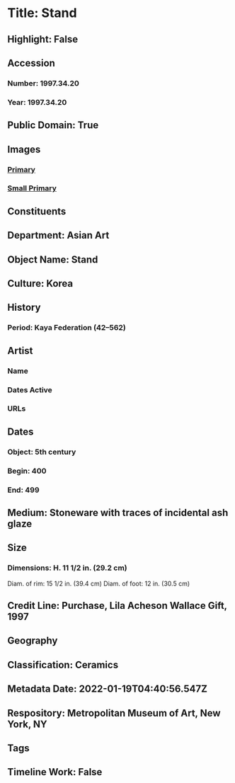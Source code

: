 # Title: Stand
## Highlight: False
## Accession
### Number: 1997.34.20
### Year: 1997.34.20
## Public Domain: True
## Images
### [Primary](https://images.metmuseum.org/CRDImages/as/original/1997_34_20.jpg)
### [Small Primary](https://images.metmuseum.org/CRDImages/as/web-large/1997_34_20.jpg)
## Constituents
## Department: Asian Art
## Object Name: Stand
## Culture: Korea
## History
### Period: Kaya Federation (42–562)
## Artist
### Name
### Dates Active
### URLs
## Dates
### Object: 5th century
### Begin: 400
### End: 499
## Medium: Stoneware with traces of incidental ash glaze
## Size
### Dimensions: H. 11 1/2 in. (29.2 cm)
Diam. of rim: 15 1/2 in. (39.4 cm)
Diam. of foot: 12 in. (30.5 cm)
## Credit Line: Purchase, Lila Acheson Wallace Gift, 1997
## Geography
## Classification: Ceramics
## Metadata Date: 2022-01-19T04:40:56.547Z
## Respository: Metropolitan Museum of Art, New York, NY
## Tags
## Timeline Work: False